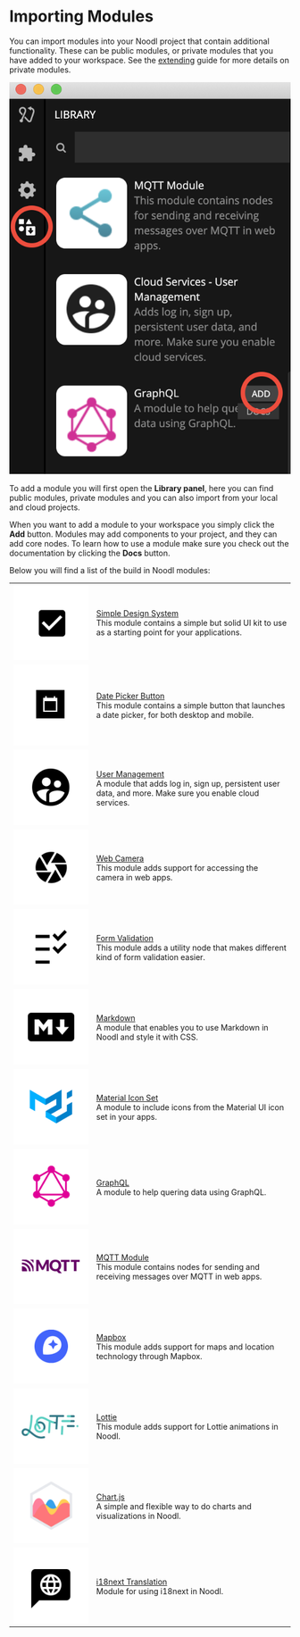 # Importing Modules
You can import modules into your Noodl project that contain additional functionality. These can be public modules, or private modules that you have added to your workspace. See the [extending](/extending/README) guide for more details on private modules.

![](modules-1.png ':class=img-size-m')

To add a module you will first open the **Library panel**, here you can find public modules, private modules and you can also import from your local and cloud projects.

When you want to add a module to your workspace you simply click the **Add** button. Modules may add components to your project, and they can add core nodes. To learn how to use a module make sure you check out the documentation by clicking the **Docs** button.

Below you will find a list of the build in Noodl modules:    

<table class="modules-table">
    <tr>
        <td><img src="/modules/sds-v3/SDSModule.png"></img></td>
        <td><a href="#/modules/sds-v3/">Simple Design System</a><br>This module contains a simple but solid UI kit to use as a starting point for your applications.</td>
    </tr>
    <tr>
        <td><img src="/modules/datepicker-button/icon.png"></img></td>
        <td><a href="#/modules/datepicker-button/">Date Picker Button</a><br>This module contains a simple button that launches a date picker, for both desktop and mobile.</td>
    </tr>
    <tr>
        <td><img src="/modules/cloud-services-user-management/UserManagementModule.png"></img></td>
        <td><a href="#/modules/cloud-services-user-management/">User Management</a><br>A module that adds log in, sign up, persistent user data, and more. Make sure you enable cloud services.</td>
    </tr>
    <tr>
        <td><img src="/modules/webcamera/WebcameraModule.png"></img></td>
        <td><a href="#/modules/webcamera/">Web Camera</a><br>This module adds support for accessing the camera in web apps.</td>
    </tr>
    <tr>
        <td><img src="/modules/validation/FormValidationModule.png"></img></td>
        <td><a href="#/modules/validation/">Form Validation</a><br>This module adds a utility node that makes different kind of form validation easier.</td>
    </tr>
    <tr>
        <td><img src="/modules/markdown/MarkdownModule.png"></img></td>
        <td><a href="#/modules/markdown/">Markdown</a><br>A module that enables you to use Markdown in Noodl and style it with CSS.</td>
    </tr> 
    <tr>
        <td><img src="/modules/mui-icons/MaterialIconModule.png"></img></td>
        <td><a href="#/modules/mui-icons/">Material Icon Set</a><br>A module to include icons from the Material UI icon set in your apps.</td>
    </tr>    
    <tr>
        <td><img src="/modules/graphql/GraphQLModule.png"></img></td>
        <td><a href="#/modules/graphql/">GraphQL</a><br>A module to help quering data using GraphQL.</td>
    </tr>
    <tr>
        <td><img src="/modules/mqtt/MQTTModule.png"></img></td>
        <td><a href="#/modules/mqtt/">MQTT Module</a><br>This module contains nodes for sending and receiving messages over MQTT in web apps.</td>
    </tr> 
    <tr>
        <td><img src="/modules/mapbox/MapboxModule.png"></img></td>
        <td><a href="#/modules/mapbox/">Mapbox</a><br>This module adds support for maps and location technology through Mapbox.</td>
    </tr>  
    <tr>
        <td><img src="/modules/lottie/LottieModule.png"></img></td>
        <td><a href="#/modules/lottie/">Lottie</a><br>This module adds support for Lottie animations in Noodl.</td>
    </tr>
    <tr>
        <td><img src="/modules/chartjs/ChartJSModule.png"></img></td>
        <td><a href="#/modules/chartjs/">Chart.js</a><br>A simple and flexible way to do charts and visualizations in Noodl.</td>
    </tr>  
    <tr>
        <td><img src="/modules/i18next/i8nextModule.png"></img></td>
        <td><a href="#/modules/i18next/">i18next Translation</a><br>Module for using i18next in Noodl.</td>
    </tr>    
</table>